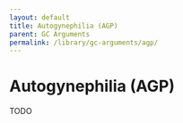 ```yaml
---
layout: default
title: Autogynephilia (AGP)
parent: GC Arguments
permalink: /library/gc-arguments/agp/
---
```


# Autogynephilia (AGP)

TODO
